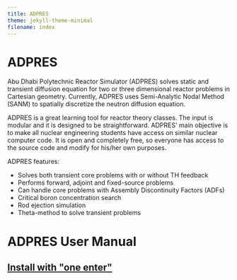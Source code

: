 ```yaml
---
title: ADPRES
theme: jekyll-theme-minimal
filename: index
--- 
```


# ADPRES

Abu Dhabi Polytechnic Reactor Simulator (ADPRES) solves static and transient diffusion equation for two or three dimensional reactor problems in Cartesian geometry. Currently, ADPRES uses Semi-Analytic Nodal Method (SANM) to spatially discretize the neutron diffusion equation.

ADPRES is a great learning tool for reactor theory classes. The input is modular and it is designed to be straightforward. ADPRES' main objective is to make all nuclear engineering students have access on similar nuclear computer code. It is open and completely free, so everyone has access to the source code and modify for his/her own purposes.

ADPRES features:
* Solves both transient core problems with or without TH feedback
* Performs forward, adjoint and fixed-source problems
* Can handle core problems with Assembly Discontinuity Factors (ADFs)
* Critical boron concentration search
* Rod ejection simulation
* Theta-method to solve transient problems

# ADPRES User Manual
## [Install with "one enter"](https://imronuke.github.io/ADPRES/install)
